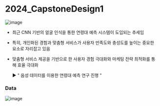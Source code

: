 # 2024_CapstoneDesign1

![image](https://github.com/user-attachments/assets/9eebcd88-b99e-4a2c-99c2-53099979bc4c)
* 최근 CNN 기반의 얼굴 인식을 통한 연령대 예측 시스템이 도입되는 추세임
* 특히, 개인화된 경험과 맞춤형 서비스가 사용자 만족도와 충성도를 높이는 중요한 요소로 자리잡고 있음

* 맞춤형 서비스 제공을 기반으로 한 사용자 경험 극대화와 마케팅 전략 최적화를 통해 효율 극대화

  ▶ " 음성 데이터를 이용한 연령대 예측 연구 진행 "


### Data
![image](https://github.com/user-attachments/assets/819a2eb5-bbb0-4fa1-b0d2-9aa693694ae9)
